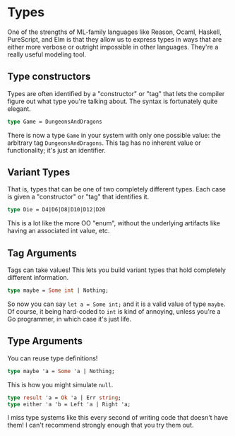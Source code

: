 # Types

One of the strengths of ML-family languages like Reason, Ocaml, Haskell, PureScript, and Elm is that they allow us to express types in ways that are either more verbose or outright impossible in other languages. They're a really useful modeling tool.

## Type constructors
Types are often identified by a "constructor" or "tag" that lets the compiler figure out what type you're talking about. The syntax is fortunately quite elegant.

```ocaml
type Game = DungeonsAndDragons 
```

There is now a type `Game` in your system with only one possible value: the arbitrary tag `DungeonsAndDragons`. This tag has no inherent value or functionality; it's just an identifier.

## Variant Types
That is, types that can be one of two completely different types. Each case is given a "constructor" or "tag" that identifies it.

```ocaml
type Die = D4|D6|D8|D10|D12|D20
```

This is a lot like the more OO "enum", without the underlying artifacts like having an associated int value, etc.

## Tag Arguments 

Tags can take values! This lets you build variant types that hold completely different information.

```ocaml
type maybe = Some int | Nothing; 
```

So now you can say `let a = Some int;` and it is a valid value of type `maybe`. Of course, it being hard-coded to `int` is kind of annoying, unless you're a Go programmer, in which case it's just life.

## Type Arguments

You can reuse type definitions!

```ocaml
type maybe 'a = Some 'a | Nothing;
```

This is how you might simulate `null`.

```ocaml
type result 'a = Ok 'a | Err string;
type either 'a 'b = Left 'a | Right 'a;
```

I miss type systems like this every second of writing code that doesn't have them! I can't recommend strongly enough that you try them out.


